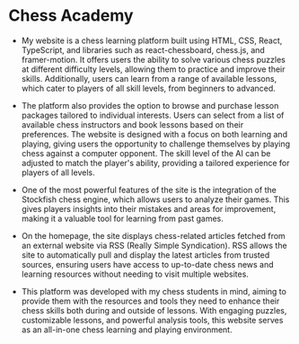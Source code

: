 <h1><b>Chess Academy</b></h1>

* My website is a chess learning platform built using HTML, CSS, React, TypeScript, and libraries such as react-chessboard, chess.js, and framer-motion. It offers users the ability to solve various chess puzzles at different difficulty levels, allowing them to practice and improve their skills. Additionally, users can learn from a range of available lessons, which cater to players of all skill levels, from beginners to advanced.

* The platform also provides the option to browse and purchase lesson packages tailored to individual interests. Users can select from a list of available chess instructors and book lessons based on their preferences. The website is designed with a focus on both learning and playing, giving users the opportunity to challenge themselves by playing chess against a computer opponent. The skill level of the AI can be adjusted to match the player's ability, providing a tailored experience for players of all levels.

* One of the most powerful features of the site is the integration of the Stockfish chess engine, which allows users to analyze their games. This gives players insights into their mistakes and areas for improvement, making it a valuable tool for learning from past games.

* On the homepage, the site displays chess-related articles fetched from an external website via RSS (Really Simple Syndication). RSS allows the site to automatically pull and display the latest articles from trusted sources, ensuring users have access to up-to-date chess news and learning resources without needing to visit multiple websites.

* This platform was developed with my chess students in mind, aiming to provide them with the resources and tools they need to enhance their chess skills both during and outside of lessons. With engaging puzzles, customizable lessons, and powerful analysis tools, this website serves as an all-in-one chess learning and playing environment.
